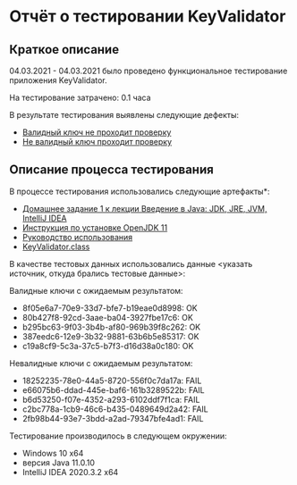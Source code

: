 # Отчёт о тестировании KeyValidator

## Краткое описание

04.03.2021 - 04.03.2021 было проведено функциональное тестирование приложения KeyValidator.

На тестирование затрачено: 0.1 часа

В результате тестирования выявлены следующие дефекты:
* [Валидный ключ не проходит проверку](https://github.com/DoroshenkoDenis/HomeWork1/issues/1)
* [Не валидный ключ проходит проверку](https://github.com/DoroshenkoDenis/HomeWork1/issues/2)

## Описание процесса тестирования

В процессе тестирования использовались следующие артефакты*:
* [Домашнее задание 1 к лекции Введение в Java: JDK, JRE, JVM, IntelliJ IDEA](https://github.com/netology-code/javaqa-homeworks/tree/master/intro)
* [Инструкция по установке OpenJDK 11](https://github.com/netology-code/javaqa-homeworks/blob/master/intro/openjdk11-manual.md)
* [Руководство использования](https://github.com/netology-code/javaqa-homeworks/blob/master/intro/user-manual.md)
* [KeyValidator.class](artifacts/KeyValidator.class)


В качестве тестовых данных использовались данные <указать источник, откуда брались тестовые данные>:

Валидные ключи c ожидаемым результатом:
* 8f05e6a7-70e9-33d7-bfe7-b19eae0d8998: OK
* 80b427f8-92cd-3aae-ba04-3927fbe17c6: OK
* b295bc63-9f03-3b4b-af80-969b39f8c262: OK
* 387eedc6-12e9-3b32-9881-63b6b5e85317: OK
* c19a8cf9-5c3a-37c5-b7f3-d16d38a0c180: OK

Невалидные ключи c ожидаемым результатом:
* 18252235-78e0-44a5-8720-556f0c7da17a: FAIL
* e66075b6-ddad-445e-baf6-161b3289522b: FAIL
* b6d53250-f07e-4352-a293-6102ddf7f1ca: FAIL
* c2bc778a-1cb9-46c6-b435-0489649d2a42: FAIL
* 2fb98b44-93e7-3bdd-a2ad-79347bfe4ad1: FAIL

Тестирование производилось в следующем окружении:
* Windows 10 x64
* версия Java 11.0.10
* IntelliJ IDEA 2020.3.2 x64